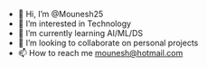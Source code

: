 - 👋 Hi, I’m @Mounesh25
- 👀 I’m interested in Technology
- 🌱 I’m currently learning AI/ML/DS
- 💞️ I’m looking to collaborate on personal projects
- 📫 How to reach me mounesh@hotmail.com

<!---
Mounesh25/Mounesh25 is a ✨ special ✨ repository because its `README.md` (this file) appears on your GitHub profile.
You can click the Preview link to take a look at your changes.
--->
